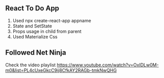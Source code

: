 ## React To Do App

1. Used npx create-react-app appname
2. State and SetState
3. Props usage in child from parent
4. Used Materialize Css

## Followed Net Ninja

Check the video playlist https://www.youtube.com/watch?v=OxIDLw0M-m0&list=PL4cUxeGkcC9ij8CfkAY2RAGb-tmkNwQHG
